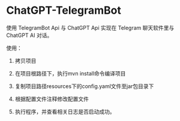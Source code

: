 # ChatGPT-TelegramBot
使用 TelegramBot Api 与 ChatGPT Api 实现在 Telegram 聊天软件里与 ChatGPT AI 对话。

使用：
1. 拷贝项目

2. 在项目根路径下，执行mvn install命令编译项目

3. 复制项目路径resources下的config.yaml文件至jar包目录下

4. 根据配置文件注释修改配置文件

5. 执行程序，并查看相关日志是否启动成功。
